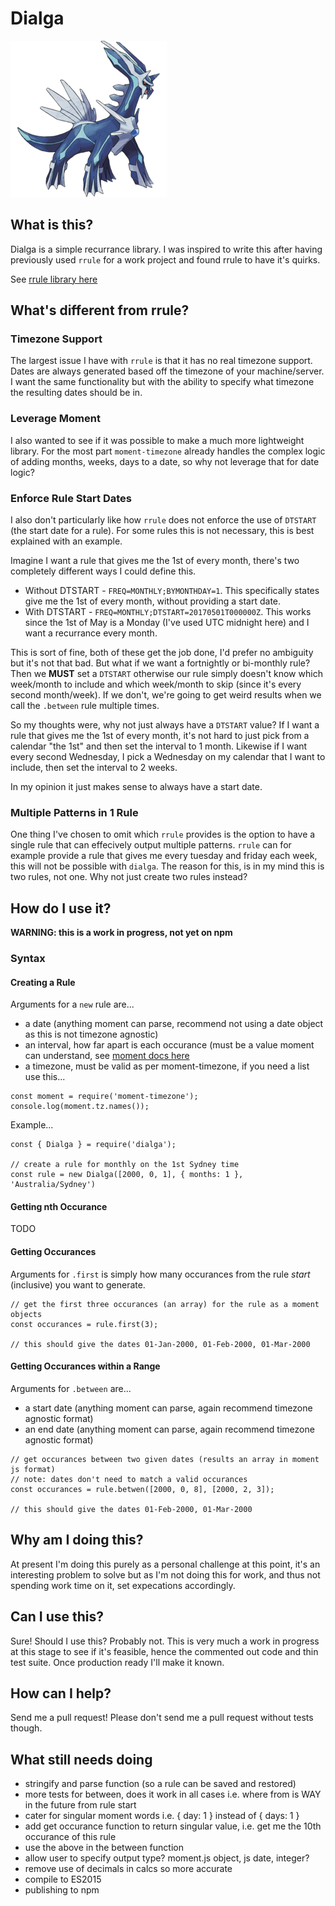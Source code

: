 # Dialga

![dialga](./docs/dialga.png)

## What is this?

Dialga is a simple recurrance library. I was inspired to write this after having previously used `rrule` for a work project and found rrule to have it's quirks.

See [rrule library here](https://github.com/jakubroztocil/rrule)

## What's different from rrule?

### Timezone Support

The largest issue I have with `rrule` is that it has no real timezone support. Dates are always generated based off the timezone of your machine/server. I want the same functionality but with the ability to specify what timezone the resulting dates should be in.

### Leverage Moment
I also wanted to see if it was possible to make a much more lightweight library. For the most part `moment-timezone` already handles the complex logic of adding months, weeks, days to a date, so why not leverage that for date logic?

### Enforce Rule Start Dates
I also don't particularly like how `rrule` does not enforce the use of `DTSTART` (the start date for a rule). For some rules this is not necessary, this is best explained with an example.

Imagine I want a rule that gives me the 1st of every month, there's two completely different ways I could define this.
* Without DTSTART - `FREQ=MONTHLY;BYMONTHDAY=1`. This specifically states give me the 1st of every month, without providing a start date.
* With DTSTART - `FREQ=MONTHLY;DTSTART=20170501T000000Z`. This works since the 1st of May is a Monday (I've used UTC midnight here) and I want a recurrance every month.

This is sort of fine, both of these get the job done, I'd prefer no ambiguity but it's not that bad. But what if we want a fortnightly or bi-monthly rule?
Then we **MUST** set a `DTSTART` otherwise our rule simply doesn't know which week/month to include and which week/month to skip (since it's every second month/week).
If we don't, we're going to get weird results when we call the `.between` rule multiple times.

So my thoughts were, why not just always have a `DTSTART` value?
If I want a rule that gives me the 1st of every month, it's not hard to just pick from a calendar "the 1st" and then set the interval to 1 month.
Likewise if I want every second Wednesday, I pick a Wednesday on my calendar that I want to include, then set the interval to 2 weeks.

In my opinion it just makes sense to always have a start date.

### Multiple Patterns in 1 Rule

One thing I've chosen to omit which `rrule` provides is the option to have a single rule that can effecively output multiple patterns.
`rrule` can for example provide a rule that gives me every tuesday and friday each week, this will not be possible with `dialga`.
The reason for this, is in my mind this is two rules, not one. Why not just create two rules instead?

## How do I use it?

**WARNING: this is a work in progress, not yet on npm**

### Syntax

#### Creating a Rule

Arguments for a `new` rule are...
* a date (anything moment can parse, recommend not using a date object as this is not timezone agnostic)
* an interval, how far apart is each occurance (must be a value moment can understand, see [moment docs here](https://momentjs.com/docs/#/manipulating/add/)
* a timezone, must be valid as per moment-timezone, if you need a list use this...
```
const moment = require('moment-timezone');
console.log(moment.tz.names());
```

Example...

```
const { Dialga } = require('dialga');

// create a rule for monthly on the 1st Sydney time
const rule = new Dialga([2000, 0, 1], { months: 1 }, 'Australia/Sydney')

```

#### Getting nth Occurance

TODO

#### Getting Occurances

Arguments for `.first` is simply how many occurances from the rule _start_ (inclusive) you want to generate.

```
// get the first three occurances (an array) for the rule as a moment objects
const occurances = rule.first(3);

// this should give the dates 01-Jan-2000, 01-Feb-2000, 01-Mar-2000
```

#### Getting Occurances within a Range

Arguments for `.between` are...
* a start date (anything moment can parse, again recommend timezone agnostic format)
* an end date (anything moment can parse, again recommend timezone agnostic format)

```
// get occurances between two given dates (results an array in moment js format)
// note: dates don't need to match a valid occurances
const occurances = rule.betwen([2000, 0, 8], [2000, 2, 3]);

// this should give the dates 01-Feb-2000, 01-Mar-2000
```

## Why am I doing this?

At present I'm doing this purely as a personal challenge at this point, it's an interesting problem to solve but as I'm not doing this for work, and thus not spending work time on it, set expecations accordingly.

## Can I use this?

Sure! Should I use this? Probably not. This is very much a work in progress at this stage to see if it's feasible, hence the commented out code and thin test suite. Once production ready I'll make it known.

## How can I help?

Send me a pull request! Please don't send me a pull request without tests though.

## What still needs doing

* stringify and parse function (so a rule can be saved and restored)
* more tests for between, does it work in all cases i.e. where from is WAY in the future from rule start
* cater for singular moment words i.e. { day: 1 } instead of { days: 1 }
* add get occurance function to return singular value, i.e. get me the 10th occurance of this rule
* use the above in the between function
* allow user to specify output type? moment.js object, js date, integer?
* remove use of decimals in calcs so more accurate
* compile to ES2015
* publishing to npm
